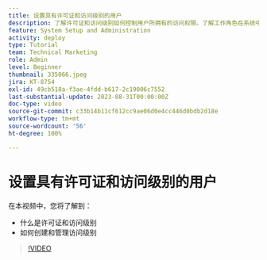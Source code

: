 ```yaml
---
title: 设置具有许可证和访问级别的用户
description: 了解许可证和访问级别如何控制用户所拥有的访问权限。了解工作角色在系统中的使用方式。
feature: System Setup and Administration
activity: deploy
type: Tutorial
team: Technical Marketing
role: Admin
level: Beginner
thumbnail: 335066.jpeg
jira: KT-8754
exl-id: 49cb518a-f3ae-4fdd-b617-2c19006c7552
last-substantial-update: 2023-08-31T00:00:00Z
doc-type: video
source-git-commit: c33b14b11cf612cc9ae06d0e4cc446d0bdb2d18e
workflow-type: tm+mt
source-wordcount: '56'
ht-degree: 100%

---
```


# 设置具有许可证和访问级别的用户

在本视频中，您将了解到：

* 什么是许可证和访问级别
* 如何创建和管理访问级别

>[!VIDEO](https://video.tv.adobe.com/v/335066/?quality=12&learn=on)
